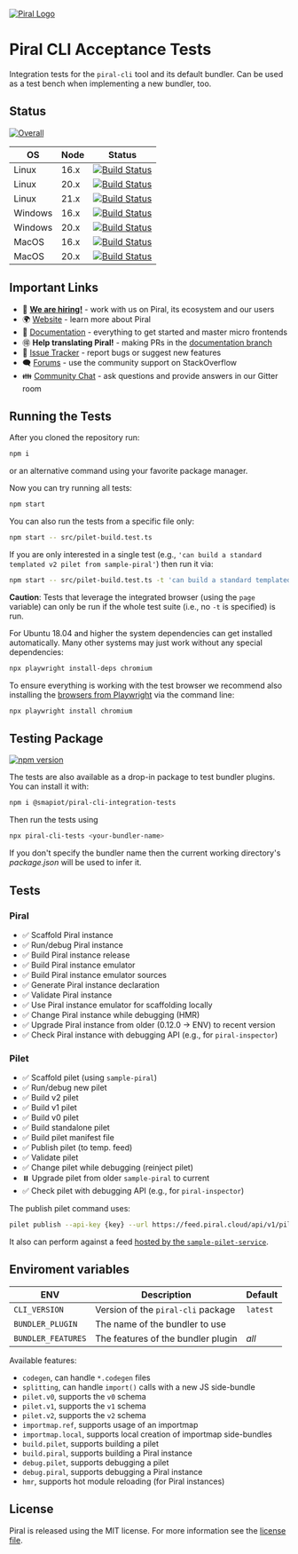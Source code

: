 [![Piral Logo](https://github.com/smapiot/piral/raw/main/docs/assets/logo.png)](https://piral.io)

# Piral CLI Acceptance Tests

Integration tests for the `piral-cli` tool and its default bundler. Can be used as a test bench when implementing a new bundler, too.

## Status

[![Overall](https://smapiot.visualstudio.com/piral-pipelines/_apis/build/status/smapiot.piral-cli-integration-tests?branchName=main)](https://smapiot.visualstudio.com/piral-pipelines/_build/latest?definitionId=46&branchName=main)

| OS           | Node   | Status       |
| ------------ | ------ | ------------ |
| Linux        | 16.x   | [![Build Status](https://smapiot.visualstudio.com/piral-pipelines/_apis/build/status/smapiot.piral-cli-integration-tests?branchName=main&jobName=Job&configuration=Job%20linux_node_16)](https://smapiot.visualstudio.com/piral-pipelines/_build/latest?definitionId=46&branchName=main)   |
| Linux        | 20.x   | [![Build Status](https://smapiot.visualstudio.com/piral-pipelines/_apis/build/status/smapiot.piral-cli-integration-tests?branchName=main&jobName=Job&configuration=Job%20linux_node_20)](https://smapiot.visualstudio.com/piral-pipelines/_build/latest?definitionId=46&branchName=main)   |
| Linux        | 21.x   | [![Build Status](https://smapiot.visualstudio.com/piral-pipelines/_apis/build/status/smapiot.piral-cli-integration-tests?branchName=main&jobName=Job&configuration=Job%20linux_node_21)](https://smapiot.visualstudio.com/piral-pipelines/_build/latest?definitionId=46&branchName=main)   |
| Windows      | 16.x   | [![Build Status](https://smapiot.visualstudio.com/piral-pipelines/_apis/build/status/smapiot.piral-cli-integration-tests?branchName=main&jobName=Job&configuration=Job%20windows_node_16)](https://smapiot.visualstudio.com/piral-pipelines/_build/latest?definitionId=46&branchName=main) |
| Windows      | 20.x   | [![Build Status](https://smapiot.visualstudio.com/piral-pipelines/_apis/build/status/smapiot.piral-cli-integration-tests?branchName=main&jobName=Job&configuration=Job%20windows_node_20)](https://smapiot.visualstudio.com/piral-pipelines/_build/latest?definitionId=46&branchName=main) |
| MacOS        | 16.x   | [![Build Status](https://smapiot.visualstudio.com/piral-pipelines/_apis/build/status/smapiot.piral-cli-integration-tests?branchName=main&jobName=Job&configuration=Job%20macos_node_16)](https://smapiot.visualstudio.com/piral-pipelines/_build/latest?definitionId=46&branchName=main) |
| MacOS        | 20.x   | [![Build Status](https://smapiot.visualstudio.com/piral-pipelines/_apis/build/status/smapiot.piral-cli-integration-tests?branchName=main&jobName=Job&configuration=Job%20macos_node_20)](https://smapiot.visualstudio.com/piral-pipelines/_build/latest?definitionId=46&branchName=main) |

## Important Links

* 📢 **[We are hiring!](https://smapiot.com/jobs)** - work with us on Piral, its ecosystem and our users
* 🌍 [Website](https://piral.io/) - learn more about Piral
* 📖 [Documentation](https://docs.piral.io/) - everything to get started and master micro frontends
* 🉐 **Help translating Piral!** - making PRs in the [documentation branch](https://github.com/smapiot/piral/tree/documentation)
* 🐞 [Issue Tracker](https://github.com/smapiot/piral/issues) - report bugs or suggest new features
* 🗨  [Forums](https://stackoverflow.com/questions/tagged/piral) - use the community support on StackOverflow
* 👪 [Community Chat](https://gitter.im/piral-io/community) - ask questions and provide answers in our Gitter room

## Running the Tests

After you cloned the repository run:

```sh
npm i
```

or an alternative command using your favorite package manager.

Now you can try running all tests:

```sh
npm start
```

You can also run the tests from a specific file only:

```sh
npm start -- src/pilet-build.test.ts
```

If you are only interested in a single test (e.g., `'can build a standard templated v2 pilet from sample-piral'`) then run it via:

```sh
npm start -- src/pilet-build.test.ts -t 'can build a standard templated v2 pilet from sample-piral'
```

**Caution**: Tests that leverage the integrated browser (using the `page` variable) can only be run if the whole test suite (i.e., no `-t` is specified) is run.

For Ubuntu 18.04 and higher the system dependencies can get installed automatically. Many other systems may just work without any special dependencies:

```sh
npx playwright install-deps chromium
```

To ensure everything is working with the test browser we recommend also installing the [browsers from Playwright](https://playwright.dev/docs/cli#install-browsers) via the command line:

```sh
npx playwright install chromium
```

## Testing Package

[![npm version](https://img.shields.io/npm/v/piral-cli-webpack.svg?style=flat)](https://www.npmjs.com/package/piral-cli-webpack)

The tests are also available as a drop-in package to test bundler plugins. You can install it with:

```sh
npm i @smapiot/piral-cli-integration-tests
```

Then run the tests using

```sh
npx piral-cli-tests <your-bundler-name>
```

If you don't specify the bundler name then the current working directory's *package.json* will be used to infer it.

## Tests

### Piral

-   ✅ Scaffold Piral instance
-   ✅ Run/debug Piral instance
-   ✅ Build Piral instance release
-   ✅ Build Piral instance emulator
-   ✅ Build Piral instance emulator sources
-   ✅ Generate Piral instance declaration
-   ✅ Validate Piral instance
-   ✅ Use Piral instance emulator for scaffolding locally
-   ✅ Change Piral instance while debugging (HMR)
-   ✅ Upgrade Piral instance from older (0.12.0 -> ENV) to recent version
-   ✅ Check Piral instance with debugging API (e.g., for `piral-inspector`)

### Pilet

-   ✅ Scaffold pilet (using `sample-piral`)
-   ✅ Run/debug new pilet
-   ✅ Build v2 pilet
-   ✅ Build v1 pilet
-   ✅ Build v0 pilet
-   ✅ Build standalone pilet
-   ✅ Build pilet manifest file
-   ✅ Publish pilet (to temp. feed)
-   ✅ Validate pilet
-   ✅ Change pilet while debugging (reinject pilet)
-   ⏸️ Upgrade pilet from older `sample-piral` to current
-   ✅ Check pilet with debugging API (e.g., for `piral-inspector`)

The publish pilet command uses:

```sh
pilet publish --api-key {key} --url https://feed.piral.cloud/api/v1/pilet/temp --fresh
```

It also can perform against a feed [hosted by the `sample-pilet-service`](https://github.com/smapiot/sample-pilet-service).

## Enviroment variables

| ENV                | Description                        | Default    |
| ------------------ | ---------------------------------- | ---------- |
| `CLI_VERSION`      | Version of the `piral-cli` package | `latest`   |
| `BUNDLER_PLUGIN`   | The name of the bundler to use     |            |
| `BUNDLER_FEATURES` | The features of the bundler plugin | *all*      |

Available features:

- `codegen`, can handle `*.codegen` files
- `splitting`, can handle `import()` calls with a new JS side-bundle
- `pilet.v0`, supports the `v0` schema
- `pilet.v1`, supports the `v1` schema
- `pilet.v2`, supports the `v2` schema
- `importmap.ref`, supports usage of an importmap
- `importmap.local`, supports local creation of importmap side-bundles
- `build.pilet`, supports building a pilet
- `build.piral`, supports building a Piral instance
- `debug.pilet`, supports debugging a pilet
- `debug.piral`, supports debugging a Piral instance
- `hmr`, supports hot module reloading (for Piral instances)

## License

Piral is released using the MIT license. For more information see the [license file](./LICENSE).
